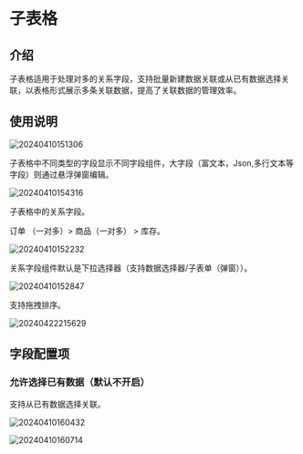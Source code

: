 # 子表格

## 介绍

子表格适用于处理对多的关系字段，支持批量新建数据关联或从已有数据选择关联，以表格形式展示多条关联数据，提高了关联数据的管理效率。
## 使用说明

![20240410151306](https://static-docs.nocobase.com/20240410151306.png)

子表格中不同类型的字段显示不同字段组件，大字段（富文本，Json,多行文本等字段）则通过悬浮弹窗编辑。

![20240410154316](https://static-docs.nocobase.com/20240410154316.png)

子表格中的关系字段。

订单 （一对多）> 商品（一对多） > 库存。

![20240410152232](https://static-docs.nocobase.com/20240410152232.png)

关系字段组件默认是下拉选择器（支持数据选择器/子表单（弹窗））。

![20240410152847](https://static-docs.nocobase.com/20240410152847.png)

支持拖拽排序。

![20240422215629](https://static-docs.nocobase.com/20240422215629.gif)
## 字段配置项

### 允许选择已有数据（默认不开启）

支持从已有数据选择关联。

![20240410160432](https://static-docs.nocobase.com/20240410160432.png)

![20240410160714](https://static-docs.nocobase.com/20240410160714.png)